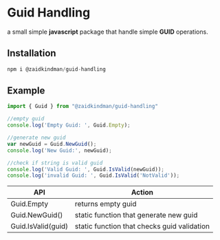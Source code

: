 # Guid Handling
a small simple **javascript** package that handle simple **GUID** operations.

## Installation
```javascript
npm i @zaidkindman/guid-handling
```
## Example
```javascript
import { Guid } from "@zaidkindman/guid-handling"

//empty guid
console.log('Empty Guid: ', Guid.Empty);

//generate new guid
var newGuid = Guid.NewGuid();
console.log('New Guid:', newGuid);

//check if string is valid guid 
console.log('Valid Guid: ', Guid.IsValid(newGuid));
console.log('invalid Guid: ', Guid.IsValid('NotValid'));
```

| API | Action |
|--|--|
| Guid.Empty |returns empty guid  |
|Guid.NewGuid()|static function that generate new guid|
|Guid.IsValid(guid)|static function that checks guid validation|

